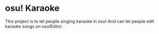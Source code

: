# osu! Karaoke
This project is to let people singing karaoke in osu!
And can let people edit karaoke songs on osu!Editor
.

